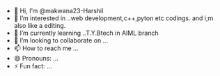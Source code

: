 - 👋 Hi, I’m @makwana23-Harshil
- 👀 I’m interested in ..web development,c++,pyton etc codings. and i;m also like a editing.
- 🌱 I’m currently learning ..T.Y.Btech in AIML branch
- 💞️ I’m looking to collaborate on ...
- 📫 How to reach me ...
- 😄 Pronouns: ...
- ⚡ Fun fact: ...

<!---
makwana23-Harshil/makwana23-Harshil is a ✨ special ✨ repository because its `README.md` (this file) appears on your GitHub profile.
You can click the Preview link to take a look at your changes.
--->
